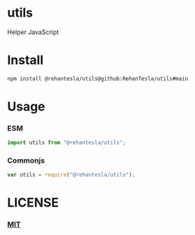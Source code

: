 # utils

Helper JavaScript

# Install

```bash
npm install @rehantesla/utils@github:RehanTesla/utils#main
```

# Usage

### ESM

```javascript
import utils from "@rehantesla/utils";
```

### Commonjs

```javascript
var utils = require("@rehantesla/utils");
```

# LICENSE

### [MIT](LICENSE.md)
